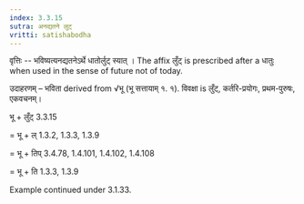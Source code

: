 ```yaml
---
index: 3.3.15
sutra: अनद्यतने लुट्
vritti: satishabodha
---
```



वृत्तिः -- भविष्यत्यनद्यतनेऽर्थे धातोर्लुट् स्यात् । The affix लुँट् is prescribed after a धातुः when used in the sense of future not of today.


उदाहरणम् – भविता derived from √भू (भू सत्तायाम् १. १). विवक्षा is लुँट्, कर्तरि-प्रयोगः, प्रथम-पुरुषः, एकवचनम्।


भू + लुँट् 3.3.15

= भू + ल् 1.3.2, 1.3.3, 1.3.9

= भू + तिप् 3.4.78, 1.4.101, 1.4.102, 1.4.108

= भू + ति 1.3.3, 1.3.9


Example continued under 3.1.33.

